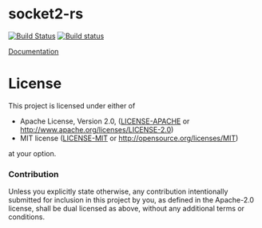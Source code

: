 # socket2-rs

[![Build Status](https://travis-ci.com/alexcrichton/socket2-rs.svg?branch=master)](https://travis-ci.com/alexcrichton/socket2-rs)
[![Build status](https://ci.appveyor.com/api/projects/status/hovebj1gr4bgm3d9?svg=true)](https://ci.appveyor.com/project/alexcrichton/socket2-rs)

[Documentation](https://docs.rs/socket2)

# License

This project is licensed under either of

 * Apache License, Version 2.0, ([LICENSE-APACHE](LICENSE-APACHE) or
   http://www.apache.org/licenses/LICENSE-2.0)
 * MIT license ([LICENSE-MIT](LICENSE-MIT) or
   http://opensource.org/licenses/MIT)

at your option.

### Contribution

Unless you explicitly state otherwise, any contribution intentionally submitted
for inclusion in this project by you, as defined in the Apache-2.0 license,
  shall be dual licensed as above, without any additional terms or conditions.
